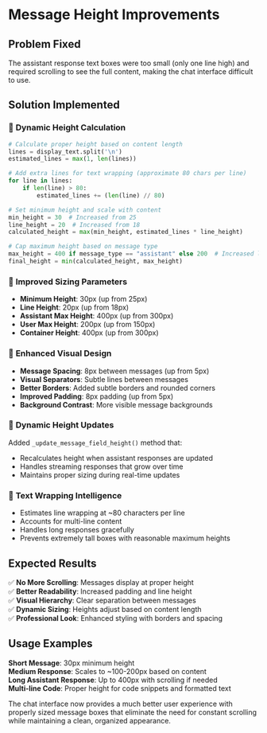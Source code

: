 # Message Height Improvements

## Problem Fixed
The assistant response text boxes were too small (only one line high) and required scrolling to see the full content, making the chat interface difficult to use.

## Solution Implemented

### 🔧 **Dynamic Height Calculation**
```python
# Calculate proper height based on content length
lines = display_text.split('\n')
estimated_lines = max(1, len(lines))

# Add extra lines for text wrapping (approximate 80 chars per line)
for line in lines:
    if len(line) > 80:
        estimated_lines += (len(line) // 80)

# Set minimum height and scale with content
min_height = 30  # Increased from 25
line_height = 20  # Increased from 18
calculated_height = max(min_height, estimated_lines * line_height)

# Cap maximum height based on message type
max_height = 400 if message_type == "assistant" else 200  # Increased limits
final_height = min(calculated_height, max_height)
```

### 📏 **Improved Sizing Parameters**
- **Minimum Height**: 30px (up from 25px)
- **Line Height**: 20px (up from 18px) 
- **Assistant Max Height**: 400px (up from 300px)
- **User Max Height**: 200px (up from 150px)
- **Container Height**: 400px (up from 300px)

### 🎨 **Enhanced Visual Design**
- **Message Spacing**: 8px between messages (up from 5px)
- **Visual Separators**: Subtle lines between messages
- **Better Borders**: Added subtle borders and rounded corners
- **Improved Padding**: 8px padding (up from 5px)
- **Background Contrast**: More visible message backgrounds

### 🔄 **Dynamic Height Updates**
Added `_update_message_field_height()` method that:
- Recalculates height when assistant responses are updated
- Handles streaming responses that grow over time
- Maintains proper sizing during real-time updates

### 🎯 **Text Wrapping Intelligence**
- Estimates line wrapping at ~80 characters per line
- Accounts for multi-line content
- Handles long responses gracefully
- Prevents extremely tall boxes with reasonable maximum heights

## Expected Results

✅ **No More Scrolling**: Messages display at proper height  
✅ **Better Readability**: Increased padding and line height  
✅ **Visual Hierarchy**: Clear separation between messages  
✅ **Dynamic Sizing**: Heights adjust based on content length  
✅ **Professional Look**: Enhanced styling with borders and spacing  

## Usage Examples

**Short Message**: 30px minimum height  
**Medium Response**: Scales to ~100-200px based on content  
**Long Assistant Response**: Up to 400px with scrolling if needed  
**Multi-line Code**: Proper height for code snippets and formatted text

The chat interface now provides a much better user experience with properly sized message boxes that eliminate the need for constant scrolling while maintaining a clean, organized appearance.

